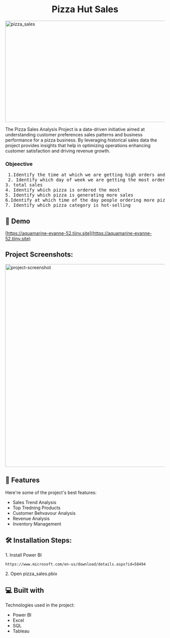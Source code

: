<h1 align="center" id="title">Pizza Hut Sales</h1>

<img src="https://socialify.git.ci/Asjad0503/pizza_sales/image?forks=1&issues=1&language=1&name=1&owner=1&pattern=Charlie%20Brown&pulls=1&stargazers=1&theme=Light" alt="pizza_sales" width="640" height="320" />

<p id="description">The Pizza Sales Analysis Project is a data-driven initiative aimed at understanding customer preferences sales patterns and business performance for a pizza business. By leveraging historical sales data the project provides insights that help in optimizing operations enhancing customer satisfaction and driving revenue growth.</p>

<h3> Objeective </h3>
<pre>
 1.Identify the time at which we are getting high orders and at which time we get low orders
 2. Identify which day of week we are getting the most orders
3. total sales
4. Identify which pizza is ordered the most
5. Identify which pizza is generating more sales
6.Identify at which time of the day people ordering more pizzas.(morning/evening/afternoon/night)
7. Identify which pizza category is hot-selling</pre>

<h2>🚀 Demo</h2>

[https://aquamarine-evanne-52.tiiny.site](https://aquamarine-evanne-52.tiiny.site)

<h2>Project Screenshots:</h2>

<img src="https://i.postimg.cc/Vkh4x0wj/Screenshot-2024-11-28-110917.png" alt="project-screenshot" width="960" height="640/">

  
  
<h2>🧐 Features</h2>

Here're some of the project's best features:

*   Sales Trend Analysis
*   Top Tredning Products
*   Customer Behvavour Analysis
*   Revenue Analysis
*   Inventory Management

<h2>🛠️ Installation Steps:</h2>

<p>1. Install Power BI</p>

```
https://www.microsoft.com/en-us/download/details.aspx?id=58494
```

<p>2. Open pizza_sales.pbix</p>

  
  
<h2>💻 Built with</h2>

Technologies used in the project:

*   Power BI
*   Excel
*   SQL
*   Tableau
